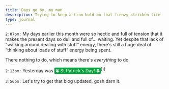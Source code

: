 ```yaml
---
title: Days go by, my man
description: Trying to keep a firm hold on that frenzy-stricken life
type: journal
---
```


<style>
.st-paddys {
	display: inline-block;
	padding: 0.1em 0.25em;
	color: white;
	background-color: #00a53c;
	border-radius: 3px;
}
</style>

`2:07pm:` My days earlier this month were so hectic and full of tension that it makes the present days so dull and full of... waiting. Yet despite that lack of “walking around dealing with stuff” energy, there's still a huge deal of “thinking about loads of stuff” energy being spent.

There nothing to do, which means there's _everything_ to do.

`2:13pm:` Yesterday was <span class="st-paddys">🍀 St Patrick's Day! 🍀</span><sup data-note="Drank two beers, none of them Guinnesses, and made tacos, none of them with beef stew.">[1]</sup>

`3:56pm:` Let's try to get that blog updated, gosh darn it.
